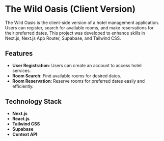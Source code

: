 # The Wild Oasis (Client Version)

The Wild Oasis is the client-side version of a hotel management application. Users can register, search for available rooms, and make reservations for their preferred dates. This project was developed to enhance skills in Next.js, Next.js App Router, Supabase, and Tailwind CSS.

## Features

- **User Registration**: Users can create an account to access hotel services.
- **Room Search**: Find available rooms for desired dates.
- **Room Reservation**: Reserve rooms for preferred dates easily and efficiently.

## Technology Stack

- **Next.js**
- **React.js**
- **Tailwind CSS**
- **Supabase**
- **Context API**

